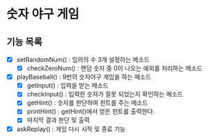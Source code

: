 # 숫자 야구 게임

## 기능 목록


* [x] setRandomNum() : 임의의 수 3개 설정하는 메소드
    * [x] checkZeroNum() : 랜덤 숫자 중 0이 나오는 예외를 처리하는 메소드
* [x] playBaseball() : 9번의 숫자야구 게임을 하는 메소드
  * [x] getInput() : 입력을 받는 메소드
  * [x] checkInput() : 입력한 숫자가 잘못 되었는지 확인하는 메소드
  * [x] getHint() : 숫자를 판단하여 힌트를 주는 메소드
  * [x] printHint() : getHint()에서 얻은 힌트를 출력한다.
  * [x] 마지막 결과 판단 및 출력
* [x] askReplay() : 게임 다시 시작 및 종료 기능